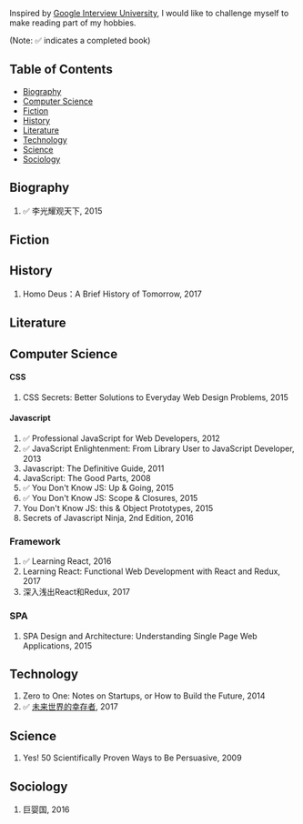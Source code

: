 Inspired by [Google Interview University](https://github.com/jwasham/google-interview-university/blob/master/README.md), I would like to challenge myself to make reading part of my hobbies. 

(Note: :white_check_mark: indicates a completed book)

## Table of Contents

- [Biography](#biography)
- [Computer Science](#computer-science)
- [Fiction](#fiction)
- [History](#history)
- [Literature](#literature)
- [Technology](#technology)
- [Science](#science)
- [Sociology](#sociology)

## Biography
1. :white_check_mark: 李光耀观天下, 2015

## Fiction
    
## History
1. Homo Deus：A Brief History of Tomorrow, 2017

## Literature

## Computer Science
#### CSS
1. CSS Secrets: Better Solutions to Everyday Web Design Problems, 2015
#### Javascript
1. :white_check_mark: Professional JavaScript for Web Developers, 2012
1. :white_check_mark: JavaScript Enlightenment: From Library User to JavaScript Developer, 2013
1. Javascript: The Definitive Guide, 2011
1. JavaScript: The Good Parts, 2008
1. :white_check_mark: You Don't Know JS: Up & Going, 2015
1. :white_check_mark: You Don't Know JS: Scope & Closures, 2015
1. You Don't Know JS: this & Object Prototypes, 2015
1. Secrets of Javascript Ninja, 2nd Edition, 2016
### Framework
1. :white_check_mark: Learning React, 2016
1. Learning React: Functional Web Development with React and Redux, 2017
1. 深入浅出React和Redux, 2017
### SPA
1. SPA Design and Architecture: Understanding Single Page Web Applications, 2015

## Technology
1. Zero to One: Notes on Startups, or How to Build the Future, 2014
1. :white_check_mark: [未来世界的幸存者](https://ruanyf.github.io/survivor/), 2017

## Science
1. Yes! 50 Scientifically Proven Ways to Be Persuasive, 2009

## Sociology
1. 巨婴国, 2016
